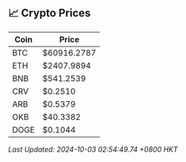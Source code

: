 ## 📈 Crypto Prices

| Coin | Price |
| ---- | ----- |
| BTC | $60916.2787 |
| ETH | $2407.9894 |
| BNB | $541.2539 |
| CRV | $0.2510 |
| ARB | $0.5379 |
| OKB | $40.3382 |
| DOGE | $0.1044 |

_Last Updated: 2024-10-03 02:54:49.74 +0800 HKT_